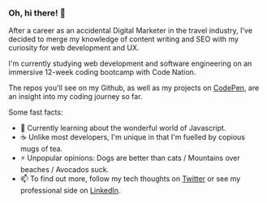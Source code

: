### Oh, hi there! 👋

After a career as an accidental Digital Marketer in the travel industry, I've decided to merge my knowledge of content writing and SEO with my curiosity for web development and UX. 

I'm currently studying web development and software engineering on an immersive 12-week coding bootcamp with Code Nation.

The repos you'll see on my Github, as well as my projects on [CodePen](https://codepen.io/jennyhmc), are an insight into my coding journey so far.

Some fast facts:
- 🌱 Currently learning about the wonderful world of Javascript.
- ☕ Unlike most developers, I'm unique in that I'm fuelled by copious mugs of tea.
- ⚡ Unpopular opinions: Dogs are better than cats / Mountains over beaches / Avocados suck. 
- 📫 To find out more, follow my tech thoughts on [Twitter](https://twitter.com/JennifaCarey) or see my professional side on [LinkedIn](https://www.linkedin.com/in/jennifer-carey-25602166/).
